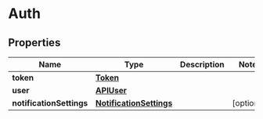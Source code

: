 
# Auth

## Properties
Name | Type | Description | Notes
------------ | ------------- | ------------- | -------------
**token** | [**Token**](Token.md) |  | 
**user** | [**APIUser**](APIUser.md) |  | 
**notificationSettings** | [**NotificationSettings**](NotificationSettings.md) |  |  [optional]



